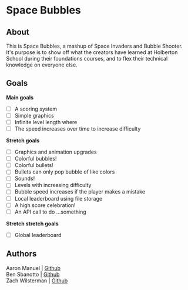 # Space Bubbles

## About

This is Space Bubbles, a mashup of Space Invaders and Bubble Shooter. It's purpose is to show off what the creators have learned at Holberton School during their foundations courses, and to flex their technical knowledge on everyone else.

## Goals

**Main goals**
- [ ] A scoring system
- [ ] Simple graphics
- [ ] Infinite level length where
- [ ] The speed increases over time to increase difficulty

**Stretch goals**
- [ ] Graphics and animation upgrades
- [ ] Colorful bubbles!
- [ ] Colorful bullets!
- [ ] Bullets can only pop bubble of like colors
- [ ]  Sounds!
- [ ] Levels with increasing difficulty
- [ ]  Bubble speed increases if the player makes a mistake
- [ ]  Local leaderboard using file storage
- [ ]  A high score celebration!
- [ ]  An API call to do ...something

**Stretch stretch goals**
- [ ] Global leaderboard

## Authors
Aaron Manuel | [Github](https://github.com/AaronManuel15)  
Ben Sbanotto | [Github](https://github.com/bsbanotto)  
Zach Wilsterman | [Github](https://github.com/wilstermanz)  
